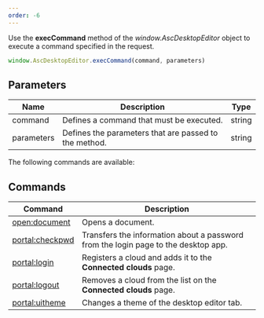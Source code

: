 ```yaml
---
order: -6
---
```


Use the **execCommand** method of the *window\.AscDesktopEditor* object to execute a command specified in the request.

``` ts
window.AscDesktopEditor.execCommand(command, parameters)
```

## Parameters

| Name       | Description                                           | Type   |
| ---------- | ----------------------------------------------------- | ------ |
| command    | Defines a command that must be executed.              | string |
| parameters | Defines the parameters that are passed to the method. | string |

The following commands are available:

## Commands

| Command                                                    | Description                                                                        |
| ---------------------------------------------------------- | ---------------------------------------------------------------------------------- |
| [open:document](../Opening%20documents/index.md)           | Opens a document.                                                                  |
| [portal:checkpwd](../Encryption/Key%20generation/index.md) | Transfers the information about a password from the login page to the desktop app. |
| [portal:login](../Login%20and%20logout/index.md#login)     | Registers a cloud and adds it to the **Connected clouds** page.                    |
| [portal:logout](../Login%20and%20logout/index.md#logout)   | Removes a cloud from the list on the **Connected clouds** page.                    |
| [portal:uitheme](../Changing%20a%20theme/index.md)         | Changes a theme of the desktop editor tab.                                         |
